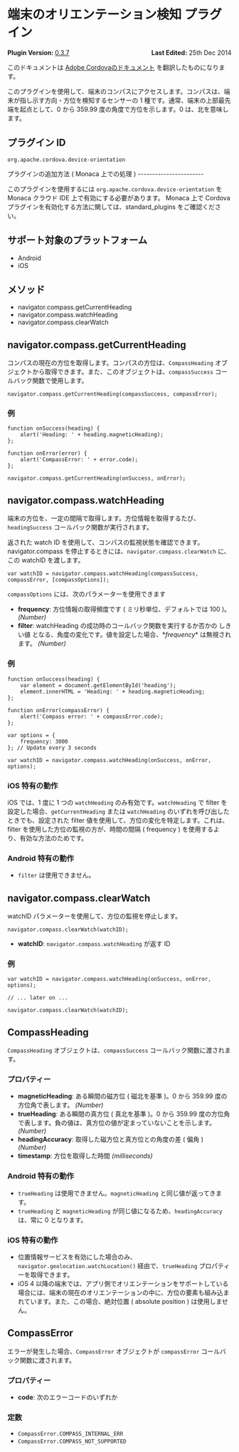 端末のオリエンテーション検知 プラグイン
=======================================

<div>
  <div  style="float: left;" align="left"><b>Plugin Version: </b><a href="https://github.com/apache/cordova-plugin-device-orientation/blob/master/RELEASENOTES.md#037-jun-05-2014">0.3.7</a></div>   
  <div align="right" style="float: right;"><b>Last Edited:</b> 25th Dec 2014</div>
  <br/>
</div>
<div class="admonition note">

このドキュメントは [Adobe
Cordovaのドキュメント](https://github.com/apache/cordova-plugin-device-orientation/blob/master/doc/ja/index.md)
を翻訳したものになります。

</div>

このプラグインを使用して、端末のコンパスにアクセスします。コンパスは、端末が指し示す方向・方位を検知するセンサーの
1 種です。通常、端末の上部最先端を起点として、0 から 359.99
度の角度で方位を示します。0 は、北を意味します。

プラグイン ID
-------------

    org.apache.cordova.device-orientation

プラグインの追加方法 ( Monaca 上での処理 ) -----------------------

このプラグインを使用するには `org.apache.cordova.device-orientation` を
Monaca クラウド IDE 上で有効にする必要があります。 Monaca 上で Cordova
プラグインを有効化する方法に関しては、standard\_plugins
をご確認ください。

サポート対象のプラットフォーム
------------------------------

-   Android
-   iOS

メソッド
--------

-   navigator.compass.getCurrentHeading
-   navigator.compass.watchHeading
-   navigator.compass.clearWatch

navigator.compass.getCurrentHeading
-----------------------------------

コンパスの現在の方位を取得します。コンパスの方位は、`CompassHeading`
オブジェクトから取得できます。また、このオブジェクトは、`compassSuccess`
コールバック関数で使用します。

``` {.sourceCode .javascript}
navigator.compass.getCurrentHeading(compassSuccess, compassError);
```

### 例

``` {.sourceCode .javascript}
function onSuccess(heading) {
    alert('Heading: ' + heading.magneticHeading);
};

function onError(error) {
    alert('CompassError: ' + error.code);
};

navigator.compass.getCurrentHeading(onSuccess, onError);
```

navigator.compass.watchHeading
------------------------------

端末の方位を、一定の間隔で取得します。方位情報を取得するたび、`headingSuccess`
コールバック関数が実行されます。

返された watch ID
を使用して、コンパスの監視状態を確認できます。navigator.compass
を停止するときには、`navigator.compass.clearWatch` に、この watchID
を渡します。

``` {.sourceCode .javascript}
var watchID = navigator.compass.watchHeading(compassSuccess, compassError, [compassOptions]);
```

`compassOptions` には、次のパラメーターを使用できます

-   **frequency**: 方位情報の取得頻度です ( ミリ秒単位、デフォルトでは
    100 )。 *(Number)*
-   **filter**: watchHeading
    の成功時のコールバック関数を実行するか否かの しきい値
    となる、角度の変化です。値を設定した場合、\**frequency*\*
    は無視されます。 *(Number)*

### 例

``` {.sourceCode .javascript}
function onSuccess(heading) {
    var element = document.getElementById('heading');
    element.innerHTML = 'Heading: ' + heading.magneticHeading;
};

function onError(compassError) {
    alert('Compass error: ' + compassError.code);
};

var options = {
    frequency: 3000
}; // Update every 3 seconds

var watchID = navigator.compass.watchHeading(onSuccess, onError, options);
```

### iOS 特有の動作

iOS では、1 度に 1 つの `watchHeading` のみ有効です。`watchHeading` で
filter を設定した場合、`getCurrentHeading` または `watchHeading`
のいずれを呼び出したときでも、設定された filter
値を使用して、方位の変化を特定します。これは、filter
を使用した方位の監視の方が、時間の間隔 ( frequency )
を使用するより、有効な方法のためです。

### Android 特有の動作

-   `filter` は使用できません。

navigator.compass.clearWatch
----------------------------

watchID パラメーターを使用して、方位の監視を停止します。

``` {.sourceCode .javascript}
navigator.compass.clearWatch(watchID);
```

-   **watchID**: `navigator.compass.watchHeading` が返す ID

### 例

``` {.sourceCode .javascript}
var watchID = navigator.compass.watchHeading(onSuccess, onError, options);

// ... later on ...

navigator.compass.clearWatch(watchID);
```

CompassHeading
--------------

`CompassHeading` オブジェクトは、`compassSuccess`
コールバック関数に渡されます。

### プロパティー

-   **magneticHeading**: ある瞬間の磁方位 ( 磁北を基準 )。0 から 359.99
    度の方位角で表します。 *(Number)*
-   **trueHeading**: ある瞬間の真方位 ( 真北を基準 )。0 から 359.99
    度の方位角で表します。負の値は、真方位の値が定まっていないことを示します。
    *(Number)*
-   **headingAccuracy**: 取得した磁方位と真方位との角度の差 ( 偏角 )
    *(Number)*
-   **timestamp**: 方位を取得した時間 *(milliseconds)*

### Android 特有の動作

-   `trueHeading` は使用できません。`magneticHeading`
    と同じ値が返ってきます。
-   `trueHeading` と `magneticHeading`
    が同じ値になるため、`headingAccuracy` は、常に 0 となります。

### iOS 特有の動作

-   位置情報サービスを有効にした場合のみ、`navigator.geolocation.watchLocation()`
    経由で、`trueHeading` プロパティーを取得できます。
-   iOS 4
    以降の端末では、アプリ側でオリエンテーションをサポートしている場合には、端末の現在のオリエンテーションの中に、方位の要素も組み込まれています。また、この場合、絶対位置
    ( absolute position ) は使用しません。

CompassError
------------

エラーが発生した場合、`CompassError` オブジェクトが `compassError`
コールバック関数に渡されます。

### プロパティー

-   **code**: 次のエラーコードのいずれか

### 定数

-   `CompassError.COMPASS_INTERNAL_ERR`
-   `CompassError.COMPASS_NOT_SUPPORTED`

